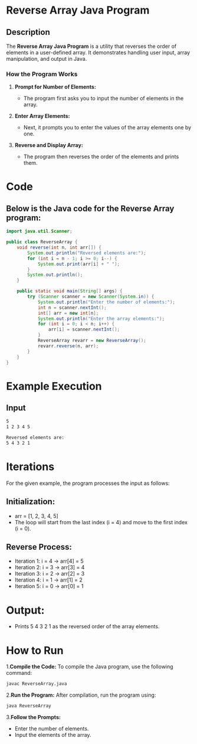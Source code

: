 # Reverse Array Java Program

## Description

The **Reverse Array Java Program** is a utility that reverses the order of elements in a user-defined array. It demonstrates handling user input, array manipulation, and output in Java.

### How the Program Works

1. **Prompt for Number of Elements:**
   - The program first asks you to input the number of elements in the array.

2. **Enter Array Elements:**
   - Next, it prompts you to enter the values of the array elements one by one.

3. **Reverse and Display Array:**
   - The program then reverses the order of the elements and prints them.

# Code

## Below is the Java code for the Reverse Array program:

```java
import java.util.Scanner;

public class ReverseArray {
    void reverse(int n, int arr[]) {
        System.out.println("Reversed elements are:");
        for (int i = n - 1; i >= 0; i--) {
            System.out.print(arr[i] + " ");
        }
        System.out.println();
    }

    public static void main(String[] args) {
        try (Scanner scanner = new Scanner(System.in)) {
            System.out.println("Enter the number of elements:");
            int n = scanner.nextInt();
            int[] arr = new int[n];
            System.out.println("Enter the array elements:");
            for (int i = 0; i < n; i++) {
                arr[i] = scanner.nextInt();
            }
            ReverseArray revarr = new ReverseArray();
            revarr.reverse(n, arr);
        }
    }
}
```

# Example Execution
## Input

```bash
5
1 2 3 4 5
```

```bash
Reversed elements are:
5 4 3 2 1 
```

# Iterations
For the given example, the program processes the input as follows:

## Initialization:

- arr = [1, 2, 3, 4, 5]
- The loop will start from the last index (i = 4) and move to the first index (i = 0).

## Reverse Process:

- Iteration 1: i = 4 -> arr[4] = 5
- Iteration 2: i = 3 -> arr[3] = 4
- Iteration 3: i = 2 -> arr[2] = 3
- Iteration 4: i = 1 -> arr[1] = 2
- Iteration 5: i = 0 -> arr[0] = 1

# Output:

- Prints 5 4 3 2 1 as the reversed order of the array elements.

# How to Run

1.**Compile the Code:**
To compile the Java program, use the following command:
```bash
javac ReverseArray.java
```
2.**Run the Program:**
After compilation, run the program using:
```bash
java ReverseArray
```
3.**Follow the Prompts:**
- Enter the number of elements.
- Input the elements of the array.
